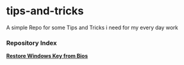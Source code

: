 # tips-and-tricks
A simple Repo for some Tips and Tricks i need for my every day work

### Repository Index
**[Restore Windows Key from Bios](https://github.com/jacock123/tips-and-tricks/blob/main/tips-and-tricks/Restore%20Windows%20Key%20from%20Bios.md)**

